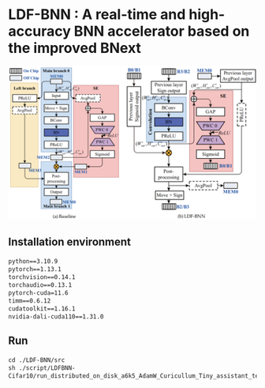 # LDF-BNN : A real-time and high-accuracy BNN accelerator based on the improved BNext

![image](./figures/BNext_LDFBNN.png)

## Installation environment
```
python==3.10.9
pytorch==1.13.1 
torchvision==0.14.1 
torchaudio==0.13.1 
pytorch-cuda=11.6 
timm==0.6.12
cudatoolkit==1.16.1
nvidia-dali-cuda110==1.31.0
```

## Run
```
cd ./LDF-BNN/src
sh ./script/LDFBNN-Cifar10/run_distributed_on_disk_a6k5_AdamW_Curicullum_Tiny_assistant_teacher_num_1_aa.sh
```